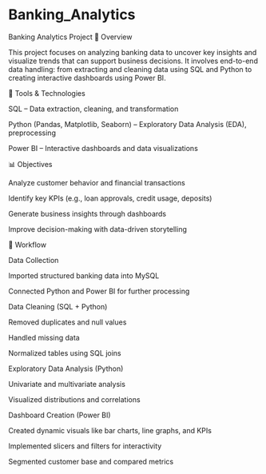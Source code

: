 # Banking_Analytics
 Banking Analytics Project
📌 Overview

This project focuses on analyzing banking data to uncover key insights and visualize trends that can support business decisions. It involves end-to-end data handling: from extracting and cleaning data using SQL and Python to creating interactive dashboards using Power BI.

🧰 Tools & Technologies

SQL – Data extraction, cleaning, and transformation

Python (Pandas, Matplotlib, Seaborn) – Exploratory Data Analysis (EDA), preprocessing

Power BI – Interactive dashboards and data visualizations

📊 Objectives

Analyze customer behavior and financial transactions

Identify key KPIs (e.g., loan approvals, credit usage, deposits)

Generate business insights through dashboards

Improve decision-making with data-driven storytelling

🔄 Workflow

Data Collection

Imported structured banking data into MySQL

Connected Python and Power BI for further processing

Data Cleaning (SQL + Python)

Removed duplicates and null values

Handled missing data

Normalized tables using SQL joins

Exploratory Data Analysis (Python)

Univariate and multivariate analysis

Visualized distributions and correlations

Dashboard Creation (Power BI)

Created dynamic visuals like bar charts, line graphs, and KPIs

Implemented slicers and filters for interactivity

Segmented customer base and compared metrics


